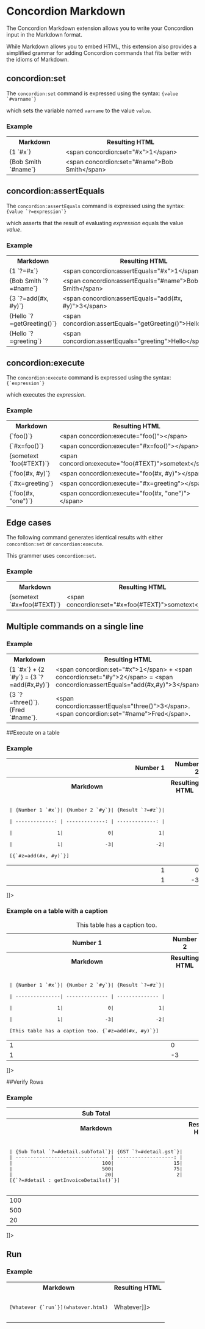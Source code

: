 # Concordion Markdown

The Concordion Markdown extension allows you to write your Concordion input in the Markdown format.

While Markdown allows you to embed HTML, this extension also provides a simplified grammar for adding Concordion commands that fits better with the idioms of Markdown.

## concordion:set

The `concordion:set` command is expressed using the syntax: ``{value `#varname`}``

which sets the variable named `varname` to the value `value`.

<div class="example">
  <h3>Example</h3>
  <table concordion:execute="#html=translate(#md)">
    <tr>
      <th concordion:set="#md">Markdown</th>
      <th concordion:assertEquals="#html">Resulting HTML</th>
    </tr>
    <tr>
      <td>{1 `#x`}</td>
      <td>&lt;span concordion:set="#x"&gt;1&lt;/span&gt;</td>
    </tr>
    <tr>
      <td>{Bob Smith `#name`}</td>
      <td>&lt;span concordion:set="#name"&gt;Bob Smith&lt;/span&gt;</td>
    </tr>
<!-- TODO escape    
    <tr>
      <td>{`code snippet` `#snippet`}</td>
      <td>&lt;span concordion:set="#snippet"&gt;`code snippet`&lt;/span&gt;</td>
    </tr>
-->    
  </table>
</div>

## concordion:assertEquals

The `concordion:assertEquals` command is expressed using the syntax: ``{value `?=expression`}``

which asserts that the result of evaluating _expression_ equals the value _value_.

<div class="example">
  <h3>Example</h3>
  <table concordion:execute="#html=translate(#md)">
    <tr>
      <th concordion:set="#md">Markdown</th>
      <th concordion:assertEquals="#html">Resulting HTML</th>
    </tr>
    <tr>
      <td>{1 `?=#x`}</td>
      <td>&lt;span concordion:assertEquals="#x"&gt;1&lt;/span&gt;</td>
    </tr>
    <tr>
      <td>{Bob Smith `?=#name`}</td>
      <td>&lt;span concordion:assertEquals="#name"&gt;Bob Smith&lt;/span&gt;</td>
    </tr>
    <tr>
      <td>{3 `?=add(#x, #y)`}</td>
      <td>&lt;span concordion:assertEquals="add(#x, #y)"&gt;3&lt;/span&gt;</td>
    </tr>
    <tr>
      <td>{Hello `?=getGreeting()`}</td>
      <td>&lt;span concordion:assertEquals="getGreeting()"&gt;Hello&lt;/span&gt;</td>
    </tr>
    <tr>
      <td>{Hello `?=greeting`}</td>
      <td>&lt;span concordion:assertEquals="greeting"&gt;Hello&lt;/span&gt;</td>
    </tr>
  </table>
</div>

## concordion:execute

The `concordion:execute` command is expressed using the syntax: ``{`expression`}``

which executes the _expression_.

<div class="example">
  <h3>Example</h3>
  <table concordion:execute="#html=translate(#md)">
    <tr>
      <th concordion:set="#md">Markdown</th>
      <th concordion:assertEquals="#html">Resulting HTML</th>
    </tr>
    <tr>
      <td>{`foo()`}</td>
      <td>&lt;span concordion:execute="foo()"&gt;&lt;/span&gt;</td>
    </tr>
    <tr>
      <td>{`#x=foo()`}</td>
      <td>&lt;span concordion:execute="#x=foo()"&gt;&lt;/span&gt;</td>
    </tr>
    <tr>
      <td>{sometext `foo(#TEXT)`}</td>
      <td>&lt;span concordion:execute="foo(#TEXT)"&gt;sometext&lt;/span&gt;</td>
    </tr>
    <tr>
      <td>{`foo(#x, #y)`}</td>
      <td>&lt;span concordion:execute="foo(#x, #y)"&gt;&lt;/span&gt;</td>
    </tr>
    <tr>
      <td>{`#x=greeting`}</td>
      <td>&lt;span concordion:execute="#x=greeting"&gt;&lt;/span&gt;</td>
    </tr>
    <tr>
      <td>{`foo(#x, "one")`}</td>
      <td>&lt;span concordion:execute="foo(#x, "one")"&gt;&lt;/span&gt;</td>
    </tr>
  </table>
</div>


## Edge cases
The following command generates identical results with either `concordion:set` or `concordion:execute`.

This grammer uses `concordion:set`.

<div class="example">
  <h3>Example</h3>
  <table concordion:execute="#html=translate(#md)">
    <tr>
      <th concordion:set="#md">Markdown</th>
      <th concordion:assertEquals="#html">Resulting HTML</th>
    </tr>
    <tr>
      <td>{sometext `#x=foo(#TEXT)`}</td>
      <td>&lt;span concordion:set="#x=foo(#TEXT)"&gt;sometext&lt;/span&gt;</td>
    </tr>
  </table>
</div>  

<!--
## Brackets before the Concordion expression 

<div class="example">
  <h3>Example</h3>
  <table concordion:execute="#html=translate(#md)">
    <tr>
      <th concordion:set="#md">Markdown</th>
      <th concordion:assertEquals="#html">Resulting HTML</th>
    </tr>
    <tr>
      <td>{Other stuff in brackets}{2 `#x`}</td>
      <td>{Other stuff in brackets}&lt;span concordion:set="#x"&gt;2&lt;/span&gt;</td>
    </tr>
  </table>
</div>  
-->

## Multiple commands on a single line

<div class="example">
  <h3>Example</h3>
  <table concordion:execute="#html=translate(#md)">
    <tr>
      <th concordion:set="#md">Markdown</th>
      <th concordion:assertEquals="#html">Resulting HTML</th>
    </tr>
    <tr>
      <td>{1 `#x`} + {2 `#y`} = {3 `?=add(#x,#y)`}</td>
      <td>&lt;span concordion:set="#x"&gt;1&lt;/span&gt; + &lt;span concordion:set="#y"&gt;2&lt;/span&gt; = &lt;span concordion:assertEquals="add(#x,#y)"&gt;3&lt;/span&gt;</td>
    </tr>
    <tr>
      <td>{3 `?=three()`}. {Fred `#name`}.</td>
      <td>&lt;span concordion:assertEquals="three()"&gt;3&lt;/span&gt;. &lt;span concordion:set="#name"&gt;Fred&lt;/span&gt;.</td>
    </tr>
  </table>
</div>

##Execute on a table

<div class="example">
  <h3>Example</h3>
  <table concordion:execute="#html=translate(#md)">
    <tr>
      <th concordion:set="#md">Markdown</th>
      <th concordion:assertEquals="#html">Resulting HTML</th>
    </tr>
    <tr>
      <td>
<pre>      
| {Number 1 `#x`}| {Number 2 `#y`}| {Result `?=#z`}|<br/>
| -------------: | -------------: | -------------: |<br/>
|               1|               0|               1|<br/>
|               1|              -3|              -2|<br/>
[{`#z=add(#x, #y)`}]</pre>
      </td>
      <td>
<![CDATA[<table concordion:execute="#z=add(#x, #y)">
  <thead>
    <tr>
      <th align="right" concordion:set="#x">Number 1</th>
      <th align="right" concordion:set="#y">Number 2</th>
      <th align="right" concordion:assertEquals="#z">Result</th>
    </tr>
  </thead>
  <tbody>
    <tr>
      <td align="right">1</td>
      <td align="right">0</td>
      <td align="right">1</td>
    </tr>
    <tr>
      <td align="right">1</td>
      <td align="right">-3</td>
      <td align="right">-2</td>
    </tr>
  </tbody>
</table>]]>     
      </td>
    </tr>
  </table>
</div>

<div class="example">
  <h3>Example on a table with a caption</h3>
  <table concordion:execute="#html=translate(#md)">
    <tr>
      <th concordion:set="#md">Markdown</th>
      <th concordion:assertEquals="#html">Resulting HTML</th>
    </tr>
    <tr>
      <td>
<pre>      
| {Number 1 `#x`}| {Number 2 `#y`}| {Result `?=#z`}|<br/>
| ---------------| -------------- | -------------- |<br/>
|               1|               0|               1|<br/>
|               1|              -3|              -2|<br/>
[This table has a caption too. {`#z=add(#x, #y)`}]</pre>
      </td>
      <td>
<![CDATA[<table concordion:execute="#z=add(#x, #y)">
  <thead>
    <tr>
      <th concordion:set="#x">Number 1</th>
      <th concordion:set="#y">Number 2</th>
      <th concordion:assertEquals="#z">Result</th>
    </tr>
  </thead>
  <tbody>
    <tr>
      <td>1</td>
      <td>0</td>
      <td>1</td>
    </tr>
    <tr>
      <td>1</td>
      <td>-3</td>
      <td>-2</td>
    </tr>
  </tbody>
  <caption>This table has a caption too.</caption>  
</table>]]>     
      </td>
    </tr>
  </table>
</div>


##Verify Rows

<div class="example">
  <h3>Example</h3>
  <table concordion:execute="#html=translate(#md)">
    <tr>
      <th concordion:set="#md">Markdown</th>
      <th concordion:assertEquals="#html">Resulting HTML</th>
    </tr>
    <tr>
      <td>
        <pre>      
| {Sub Total `?=#detail.subTotal`}| {GST `?=#detail.gst`}|
| ------------------------------- | -------------------: |
|                              100|                    15|
|                              500|                    75|
|                               20|                     2|
[{`?=#detail : getInvoiceDetails()`}]
        </pre>
      </td>
      <td>
<![CDATA[<table concordion:verifyRows="#detail : getInvoiceDetails()">
<thead>
    <tr>
      <th concordion:assertEquals="#detail.subTotal">Sub Total</th>
      <th align="right" concordion:assertEquals="#detail.gst">GST</th>
    </tr>
  </thead>
  <tbody>
    <tr>
      <td>100</td>
      <td align="right">15</td>
    </tr>
    <tr>
      <td>500</td>
      <td align="right">75</td>
    </tr>
    <tr>
      <td>20</td>
      <td align="right">2</td>
    </tr>
  </tbody>
</table>]]>     
      </td>
    </tr>
  </table>
</div>

## Run

<div class="example">
  <h3>Example</h3>
  <table concordion:execute="#html=translate(#md)">
    <tr>
      <th concordion:set="#md">Markdown</th>
      <th concordion:assertEquals="#html">Resulting HTML</th>
    </tr>
    <tr>
      <td>
        <pre>      
[Whatever {`run`}](whatever.html)
        </pre>
      </td>
      <td>
<![CDATA[<a href="whatever.html" concordion:run="concordion">Whatever</a>]]>     
      </td>
    </tr>
  </table>
</div>